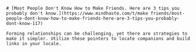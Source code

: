 
    # [Most People Don't Know How to Make Friends. Here are 3 tips you probably don't know.](https://www.mindhaste.com/t/make friends/most-people-dont-know-how-to-make-friends-here-are-3-tips-you-probably-dont-know-117)

    Forming relationships can be challenging, yet there are strategies to make it simpler. Utilize these pointers to locate companions and build links in your locale.
    